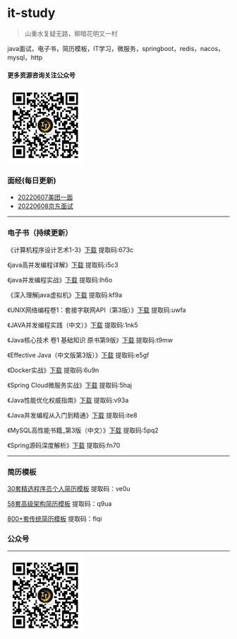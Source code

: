 # it-study
>山重水复疑无路，柳暗花明又一村

java面试，电子书，简历模板，IT学习，微服务，springboot，redis，nacos，mysql，http

#### 更多资源咨询关注公众号
<img src="./img/qrcode_for_gh_ab887c285d36_344.jpg" alt="qrcode_for_gh_ab887c285d36_344" style="zoom:50%;" />

### 面经(每日更新)

- [20220607美团一面](./面经/20220607.md)
- [20220608京东面试](./面经/20220608.md)

---
### 电子书（持续更新）


《计算机程序设计艺术1-3》[下载](https://pan.baidu.com/s/1j2zrw1eklp_WNqPmHUqLzA) 提取码:673c

《java高并发编程详解》[下载](https://pan.baidu.com/s/1PdkBVtLh58Y07yL3r2ephA) 提取码:i5c3

《java并发编程实战》[下载](https://pan.baidu.com/s/1jpuVPW0jgWBGSQEFgXMuwQ) 提取码:lh6o

《深入理解java虚拟机》[下载](https://pan.baidu.com/s/1w065OYW6qd1cZCId4BL3GA) 提取码:kf9a

《UNIX网络编程卷1：套接字联网API（第3版）》[下载](https://pan.baidu.com/s/1maA1L12s2IquDtopdpzuKQ) 提取码:uwfa

《JAVA并发编程实践（中文）》[下载](https://pan.baidu.com/s/1DhE48yVUhobnc9tPmnyhEg) 提取码:1nk5

《Java核心技术 卷1 基础知识 原书第9版》[下载](https://pan.baidu.com/s/1oCyxJ3j-VYUEv69Zaif6_g) 提取码:t9mw

《Effective Java（中文版第3版）》[下载](https://pan.baidu.com/s/1TxImQMa0Rt8ZTPgWcN38TQ) 提取码:e5gf

《Docker实战》[下载](https://pan.baidu.com/s/1YzwMNvXjAPh_D0bsOTeBYQ) 提取码:6u9n

《Spring Cloud微服务实战》[下载](https://pan.baidu.com/s/1vAoVB8AJ44H0Qx2EGYgbDw) 提取码:5haj

《Java性能优化权威指南》[下载](https://pan.baidu.com/s/1Wc70Dq9YcA5FvEFKXlVCgA) 提取码:v93a

《Java并发编程从入门到精通》[下载](https://pan.baidu.com/s/1npBNBvLSmQvZaW4d5NM6-A) 提取码:ite8

《MySQL高性能书籍_第3版（中文）》[下载](https://pan.baidu.com/s/1yEdQn5NXef7QhoSMgpqBJQ) 提取码:5pq2

《Spring源码深度解析》[下载](https://pan.baidu.com/s/15cpHTlubFqZU2A3OvP3tPQ) 提取码:fn70



---
### 简历模板

[30套精选程序员个人简历模板](https://pan.baidu.com/s/1vmO9wmf_XIqDuZV0Co_oeA) 提取码：ve0u

[58套高级架构简历模板](https://pan.baidu.com/s/1xvu9ArEu7kCjZ5VvTa8oYA) 提取码：q9ua

[800+套传统简历模板](https://pan.baidu.com/s/1kek3xqY-lYl7AYi7_Ihxpg) 提取码：flqi


### 公众号

------
<img src="./img/qrcode_for_gh_ab887c285d36_344.jpg" alt="qrcode_for_gh_ab887c285d36_344" style="zoom:50%;" />

